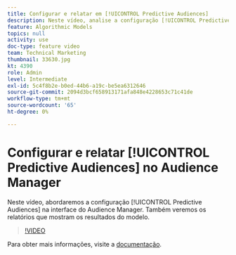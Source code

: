```yaml
---
title: Configurar e relatar em [!UICONTROL Predictive Audiences]
description: Neste vídeo, analise a configuração [!UICONTROL Predictive Audiences] na interface Audience Manager. Veja os relatórios que mostram os resultados do modelo.
feature: Algorithmic Models
topics: null
activity: use
doc-type: feature video
team: Technical Marketing
thumbnail: 33630.jpg
kt: 4390
role: Admin
level: Intermediate
exl-id: 5c4f8b2e-b0ed-44b6-a19c-be5ea6312646
source-git-commit: 2094d3bcf658913171afa848e4228653c71c41de
workflow-type: tm+mt
source-wordcount: '65'
ht-degree: 0%

---
```


# Configurar e relatar [!UICONTROL Predictive Audiences] no Audience Manager

Neste vídeo, abordaremos a configuração [!UICONTROL Predictive Audiences] na interface do Audience Manager. Também veremos os relatórios que mostram os resultados do modelo.

>[!VIDEO](https://video.tv.adobe.com/v/36941/?quality=12&captions=por_br)

Para obter mais informações, visite a [documentação](https://experienceleague.adobe.com/docs/audience-manager/user-guide/features/algorithmic-models/predictive-audiences/predictive-audiences.html?lang=pt-BR).
